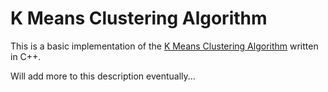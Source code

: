 # K Means Clustering Algorithm

This is a basic implementation of the [K Means Clustering Algorithm](https://en.wikipedia.org/wiki/K-means_clustering) written in C++.

Will add more to this description eventually...